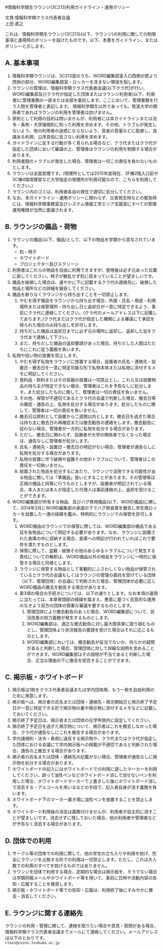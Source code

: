 #情報科学類生ラウンジ(3C213)利用ガイドライン・運用ポリシー

文責:情報科学類クラス代表者会議  
上田 直之

これは、情報科学類生ラウンジ(3C213)(以下、ラウンジ)の利用に関しての制限事項と運用時のポリシーを設けたものです。以下、本書をガイドライン、またはポリシーと示します。

## A. 基本事項
1. 情報科学類ラウンジは、3C213室のうち、WORD編集部室入口西側の壁より西側の部分、WORD編集部室・ロッカーを含まない領域を指します。
1. ラウンジの管理は、情報科学類クラス代表者会議(以下クラ代)が行い、WORD編集部及びクラ代が指定した団体またはラウンジ利用者(以下、利用者)に管理業務の一部または全部を委託します。ここにおいて、管理業務を行う人間を管理者と表記します。
情報科学類生以外であっても、筑波大学の関係者であればラウンジの利用を管理者は妨げません。
1. 原則として利用の目的は問いませんが、利用者には本ガイドラインまたは法令・条例・大学諸規則に則った利用を求めます。その他、トラブルが発生しないよう、他の利用者の迷惑にならないよう、音楽の音量などに配慮し、良識ある利用、公序良俗に反さない利用を求めます。
1. ガイドラインに反する行動が多く見られる場合など、クラ代またはクラ代が指定した団体において審議の上、管理者はラウンジの利用を制限する場合があります。
1. 利用者間のトラブルが発生した場合、管理者は一切この責任を負わないものとします。
1. ラウンジは全面禁煙です。(喫煙所としては2015年度現在、3F棟2階入口前や3C棟4階喫煙室など大学指定の喫煙所が利用可能なので、こちらを利用してください。)
1. ラウンジ内のゴミは、利用者各自の責任で適切に処分してください。
1. なお、本ガイドライン・運用ポリシーに関わらず、災害発生時などの緊急時には、情報科学類事務室及びシステム情報工学エリア支援室にすべての管理運用権限が当然に委譲されます。

## B. ラウンジの備品・荷物
1. ラウンジの備品(以下、備品)として、以下の物品を学類から貸与されています。
	* 机・椅子
	* ホワイトボード
	* プロジェクター及びスクリーン
1. 利用者はこれらの物品を自由に利用できますが、使用後は必ず元あった位置に戻してください。椅子が散乱せず机に収まっていることが望ましいです。
1. 備品を破損した場合は、速やかに下に記載するクラ代の連絡先に、破損した物品と場所などの詳細を報告してください。
1. 備品を断りなくラウンジから持ち出すことを一切禁止します。
	1. やむを得ず備品をラウンジから持ち出す場合、所属・氏名・用途・利用場所または保管場所・持ち出し日と返却日が一意に特定できるよう、事前にクラ代に連絡してください。(クラ代のメールアドレスは下に記載してあります。)クラ代またはクラ代が指定した機関による審議にて承認を得られた場合のみ持ち出しを許可します。
	1. 持ちだした備品は返却日までに必ず元の場所に返却し、返却した旨をクラ代まで連絡して下さい。
	1. また、持ちだした備品の返却要請があった場合、持ちだした人間はただちにこれに従う義務を負います。
1. 私物や拾い物の放置を禁止します。
	1. やむを得ず私物をラウンジに放置する場合、設置者の氏名・連絡先・設置日・撤去日を一意に特定可能な形で私物本体または私物に添付するメモに明記してください。
	1. 食料品・飲料またはその容器の放置は一切禁止とし、これら又は放置物品の持ち主が特定できない場合、管理者はこれを予告なしに処分します。また処分したものに関して、管理者は一切の責任を負いません。
	1. その他、保管が不適切であるとクラ代の会議で判断した場合、撤去日等の確認・通告の上、私物を処分する場合があります。処分したものに関して、管理者は一切の責任を負いません。
	1. 撤去日は原則として設置から二週間以内とします。撤去日を過ぎた場合は持ち主に撤去日の再確認または撤去勧告の連絡をします。撤去勧告に従わない場合、管理者が一方的に私物を処分する場合があります。
	1. ただし、撤去日に関わらず、設置者が大学の関係者でなくなった場合は、通告なしに管理者が処分します。
	1. 氏名・連絡先・設置日・撤去日の明記がない場合、管理者が通告なしに私物を処分する場合があります。
	1. 私物の放置に伴う破損や盗難その他のトラブルについて、管理者はこの責任を一切負いません。
	1. 放置された物品を処分するにあたり、ラウンジで活用できる可能性がある物品に関しては「準備品」扱いとすることがあります。その管理等は正規の備品と同等に行うものとしますが、設置者が明記されている場合、本人または本人が指定した代理人は事前連絡の上、返却を受けることができます。
1. WORD編集部が所有する物品、及びバグ祭用備品(以下、WORD備品)に関して、2014年3月にWORD編集部の承諾の下でバグ祭倉庫を撤去し学生用ロッカーを設置した一連の経緯を鑑み、特例的にラウンジでの保管を許可します。
	1. WORD備品のラウンジでの保管に際しては、WORD編集部の備品である旨を各物品について明記する必要があります。なお、ラウンジに設置された倉庫の中に収納する場合、倉庫への明記が行われていればこれで要件を満たすものとします。
	1. 保管に際して、盗難・破損その他のあらゆるトラブルについて発生する責任についての解釈は、WORD備品以外の物品をラウンジに一時的に保管する場合と同様とします。
	1. ラウンジに保管する物品として客観的にふさわしくない物品が保管されているとクラ代の会議もしくはラウンジの管理の委託を受けている団体（以下、管理団体）の会議にて判断された場合、管理団体が必要に応じWORD備品の撤去を勧告する場合があります。
	1. 第3項の場合の手続きについては、以下の通りとします。なお本項の運用に当たっては、本章冒頭部の経緯を踏まえ、悪意に基づく恣意的な運用のなきよう双方の団体の慎重な審議を要するものとします。
		1. 管理団体により撤去勧告のあった場合、WORD編集部について、状況改善の努力義務が発生するものとします。
		1. WORD編集部は、適正な撤去勧告に対し最大限真摯に取り組むものとし、管理団体より状況報告の要請を受けた場合はそれに応じるものとします。
		1. WORD編集部においては、撤去勧告が妥当でないか、何らかの疑問があると判断した場合、管理団体に対して詳細な説明を求めることができます。WORD編集部はその説明が不当であると判断した場合、正当な理由の下に撤去を拒否することができます。

## C. 掲示板・ホワイトボード
1. 掲示板は1枚をクラス代表者会議または学内団体用、もう一枚を自由利用のために用意します。
1. 掲示板へは、掲示者の氏名または団体・連絡先・掲示開始日と掲示終了予定日が一意に特定できる形で掲示物の裏や掲示物に添付するメモなどに記載しておいてください。
1. 掲示終了予定日は、掲示者または団体の在学年限内に設定してください。
1. 掲示終了予定日を過ぎた掲示物について、掲示者はこれを撤去しなかった場合、クラ代が通告なしにこれを撤去する場合があります。
1. 学内諸規則・法令・条例に違反する掲示物や、クラ代またはクラ代が指定した団体における会議にて学内掲示板への掲載が不適切であると判断された場合、通告の上撤去する場合があります。
1. 掲示者の氏名または団体・連絡先の記載がない場合、管理者が通告なしに掲示物を処分する場合があります。
1. ホワイトボードの記入にはホワイトボードでの利用に適したマーカーを利用してください。誤って油性ペンなどホワイトボード消しで消せないペンを利用した場合、ホワイトボードマーカーで上書きした後にホワイトボード消しで消去する・アルコールを用いるなどの手段で、記入者自身が消す義務を負います。
1. ホワイトボード下のマーカー置き場に油性ペンを放置することを禁止します。
1. ホワイトボード利用後の消去は義務付けませんが、利用者が自主的に消すことが望ましいです。消去せずに残しておいた場合、他の利用者や管理者などが予告なく消去する場合があります。

## D. 団体での利用
1. サークル等の団体での利用に際して、他の学生の立ち入りや利用を妨げ、完全にラウンジを占拠する形での利用は一切禁止します。ただし、これは大人数での利用のすべてを妨げるものではありません。
1. ラウンジを団体で利用する場合、定期的な場合は掲示板を、そうでない場合は学類同報メールやホワイトボード等を用いて、事前に日時や活動内容の告知・広報することを推奨します。
1. 掲示板・ホワイトボード等での告知・広報は、利用終了後にすみやかに撤去・消去してください。

## E. ラウンジに関する連絡先
ラウンジの利用・管理に関して、連絡を取りたい場合や意見・質問がある場合、情報科学類クラス代表者会議までメールにて連絡してください。メールアドレスは以下のとおりです。  
`class@coins.tsukuba.ac.jp`
